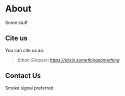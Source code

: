# About

Some stuff

## Cite us

You can cite us as:

> *Ethan Simpson https://arxiv.somethingsomething*

## Contact Us

Smoke signal preferred
